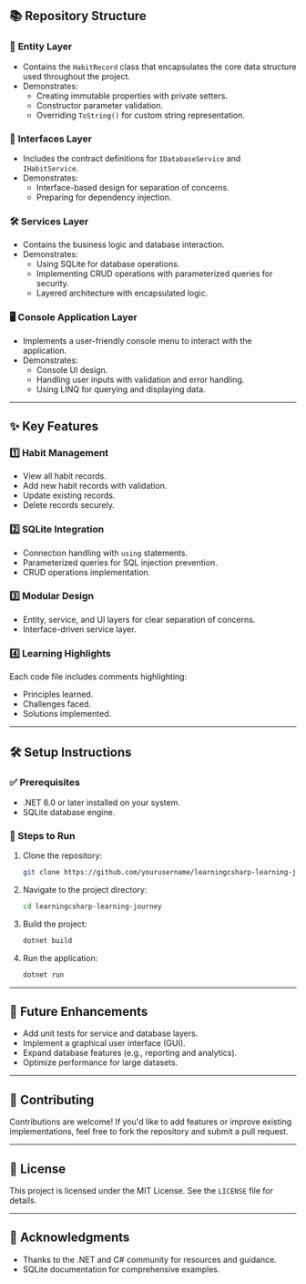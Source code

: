 ## 📚 Repository Structure

### 🧩 **Entity Layer**
- Contains the `HabitRecord` class that encapsulates the core data structure used throughout the project.
- Demonstrates:
  - Creating immutable properties with private setters.
  - Constructor parameter validation.
  - Overriding `ToString()` for custom string representation.

### 📜 **Interfaces Layer**
- Includes the contract definitions for `IDatabaseService` and `IHabitService`.
- Demonstrates:
  - Interface-based design for separation of concerns.
  - Preparing for dependency injection.

### 🛠️ **Services Layer**
- Contains the business logic and database interaction.
- Demonstrates:
  - Using SQLite for database operations.
  - Implementing CRUD operations with parameterized queries for security.
  - Layered architecture with encapsulated logic.

### 🖥️ **Console Application Layer**
- Implements a user-friendly console menu to interact with the application.
- Demonstrates:
  - Console UI design.
  - Handling user inputs with validation and error handling.
  - Using LINQ for querying and displaying data.

---

## ✨ Key Features

### 1️⃣ Habit Management
- View all habit records.
- Add new habit records with validation.
- Update existing records.
- Delete records securely.

### 2️⃣ SQLite Integration
- Connection handling with `using` statements.
- Parameterized queries for SQL injection prevention.
- CRUD operations implementation.

### 3️⃣ Modular Design
- Entity, service, and UI layers for clear separation of concerns.
- Interface-driven service layer.

### 4️⃣ Learning Highlights
Each code file includes comments highlighting:
- Principles learned.
- Challenges faced.
- Solutions implemented.

---

## 🛠️ Setup Instructions

### ✅ Prerequisites
- .NET 6.0 or later installed on your system.
- SQLite database engine.

### 🚀 Steps to Run
1. Clone the repository:
   ```bash
   git clone https://github.com/yourusername/learningcsharp-learning-journey.git
   ```
2. Navigate to the project directory:
   ```bash
   cd learningcsharp-learning-journey
   ```
3. Build the project:
   ```bash
   dotnet build
   ```
4. Run the application:
   ```bash
   dotnet run
   ```

---

## 🌟 Future Enhancements
- Add unit tests for service and database layers.
- Implement a graphical user interface (GUI).
- Expand database features (e.g., reporting and analytics).
- Optimize performance for large datasets.

---

## 🤝 Contributing
Contributions are welcome! If you'd like to add features or improve existing implementations, feel free to fork the repository and submit a pull request.

---

## 📜 License
This project is licensed under the MIT License. See the `LICENSE` file for details.

---

## 🙌 Acknowledgments
- Thanks to the .NET and C# community for resources and guidance.
- SQLite documentation for comprehensive examples.
